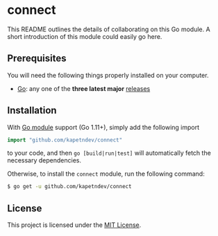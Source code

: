 # connect

This README outlines the details of collaborating on this Go module. A short
introduction of this module could easily go here.

## Prerequisites

You will need the following things properly installed on your computer.

- [Go](https://golang.org/): any one of the **three latest major**
  [releases](https://golang.org/doc/devel/release.html)

## Installation

With [Go module](https://github.com/golang/go/wiki/Modules) support (Go 1.11+),
simply add the following import

```go
import "github.com/kapetndev/connect"
```

to your code, and then `go [build|run|test]` will automatically fetch the
necessary dependencies.

Otherwise, to install the `connect` module, run the following command:

```bash
$ go get -u github.com/kapetndev/connect
```

## License

This project is licensed under the [MIT License](LICENSE.md).
